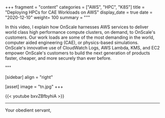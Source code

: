 +++
fragment = "content"
categories = ["AWS", "HPC", "K8S"]
title = "Deploying HPCs for CAE Workloads on AWS"
display_date = true
date = "2020-12-10"
weight= 100
summary = """

In this video, I explain how OnScale harnesses AWS services to deliver world class high performance compute clusters, on demand, to OnScale's customers. Our work loads are some of the most demanding in the world, computer aided engineering (CAE), or physics-based simulations. OnScale's innovative use of CloudWatch Logs, AWS Lambda, KMS, and EC2 empower OnScale's customers to build the next generation of products faster, cheaper, and more securely than ever before. 

"""

[sidebar]
  align = "right"

[asset]
  image = "tn.jpg"
+++

{{< youtube bxvZBfbyhiA >}}

---

Your obedient servant,
